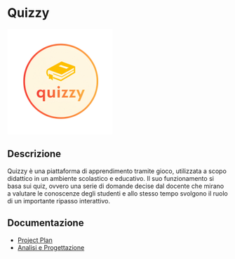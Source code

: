 # Quizzy
<img title="" src="doc/logo.png" width="240" data-align="center">

## Descrizione
Quizzy è una piattaforma di apprendimento tramite gioco, utilizzata a scopo didattico in un ambiente scolastico e educativo. Il suo funzionamento si basa sui quiz, ovvero una serie di domande decise dal docente che mirano a valutare le conoscenze degli studenti e allo stesso tempo svolgono il ruolo di un importante ripasso interattivo. 

## Documentazione
- [Project Plan](https://github.com/f-uni/Quizzy/blob/main/doc/Project%20Plan%20-%20Quizzy.pdf) 
- [Analisi e Progettazione](https://github.com/f-uni/Quizzy/blob/main/doc/Analisi%20e%20Progettazione%20-%20Quizzy.pdf) 
